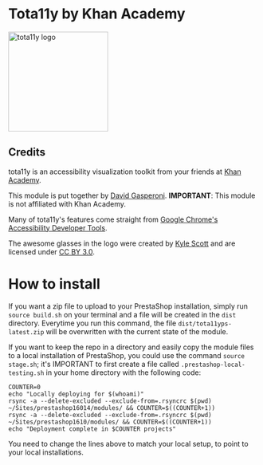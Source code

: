 # Tota11y by Khan Academy

<img src="http://khan.github.io/tota11y/img/tota11y-logo.png" alt="tota11y logo" width="200">

## Credits

tota11y is an accessibility visualization toolkit from your friends at [Khan Academy](http://khanacademy.org/).

This module is put together by [David Gasperoni](https://github.com/mcdado).
**IMPORTANT**: This module is not affiliated with Khan Academy.

Many of tota11y's features come straight from [Google Chrome's Accessibility Developer Tools](https://github.com/GoogleChrome/accessibility-developer-tools).

The awesome glasses in the logo were created by [Kyle Scott](https://thenounproject.com/Kyle/) and are licensed under [CC BY 3.0](http://creativecommons.org/licenses/by/3.0/us/legalcode).

# How to install

If you want a zip file to upload to your PrestaShop installation, simply run `source build.sh` on your terminal and a file will be created in the `dist` directory. Everytime you run this command, the file `dist/tota11yps-latest.zip` will be overwritten with the current state of the module.

If you want to keep the repo in a directory and easily copy the module files to a local installation of PrestaShop, you could use the command `source stage.sh`; it's IMPORTANT to first create a file called `.prestashop-local-testing.sh` in your home directory with the following code:

    COUNTER=0
    echo "Locally deploying for $(whoami)"
    rsync -a --delete-excluded --exclude-from=.rsyncrc $(pwd) ~/Sites/prestashop16014/modules/ && COUNTER=$((COUNTER+1))
    rsync -a --delete-excluded --exclude-from=.rsyncrc $(pwd) ~/Sites/prestashop1610/modules/ && COUNTER=$((COUNTER+1))
    echo "Deployment complete in $COUNTER projects"

You need to change the lines above to match your local setup, to point to your local installations.
